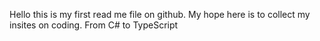 Hello this is my first read me file on github. 
My hope here is to collect my insites on coding.
From C# to TypeScript
